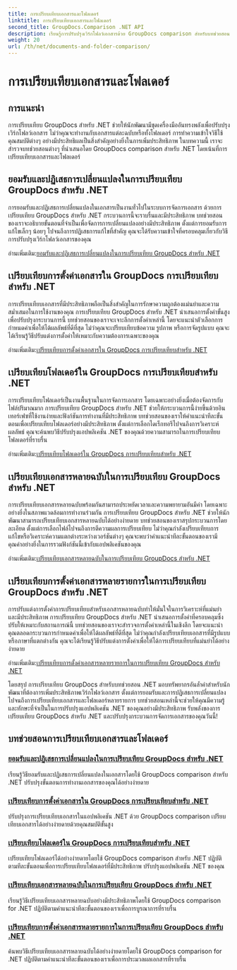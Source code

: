 ```yaml
---
title: การเปรียบเทียบเอกสารและโฟลเดอร์
linktitle: การเปรียบเทียบเอกสารและโฟลเดอร์
second_title: GroupDocs.Comparison .NET API
description: เรียนรู้การปรับปรุงเวิร์กโฟลว์เอกสารด้วย GroupDocs comparison สำหรับบทช่วยสอน .NET ยอมรับ ปฏิเสธการเปลี่ยนแปลง และเปรียบเทียบเอกสารและโฟลเดอร์ได้อย่างง่ายดาย
weight: 20
url: /th/net/documents-and-folder-comparison/
---
```


# การเปรียบเทียบเอกสารและโฟลเดอร์

## การแนะนำ

การเปรียบเทียบ GroupDocs สำหรับ .NET ช่วยให้นักพัฒนามีชุดเครื่องมืออันทรงพลังเพื่อปรับปรุงเวิร์กโฟลว์เอกสาร ไม่ว่าคุณจะทำงานกับเอกสารแต่ละฉบับหรือทั้งโฟลเดอร์ การทำความเข้าใจวิธีใช้คุณสมบัติต่างๆ อย่างมีประสิทธิผลเป็นสิ่งสำคัญอย่างยิ่งในการเพิ่มประสิทธิภาพ ในบทความนี้ เราจะสำรวจบทช่วยสอนต่างๆ ที่นำเสนอโดย GroupDocs comparison สำหรับ .NET โดยเน้นที่การเปรียบเทียบเอกสารและโฟลเดอร์

## ยอมรับและปฏิเสธการเปลี่ยนแปลงในการเปรียบเทียบ GroupDocs สำหรับ .NET

การยอมรับและปฏิเสธการเปลี่ยนแปลงในเอกสารเป็นงานทั่วไปในระบบการจัดการเอกสาร ด้วยการเปรียบเทียบ GroupDocs สำหรับ .NET กระบวนการนี้จะราบรื่นและมีประสิทธิภาพ บทช่วยสอนของเราจะอธิบายขั้นตอนที่จำเป็นเพื่อจัดการการเปลี่ยนแปลงอย่างมีประสิทธิภาพ ตั้งแต่การยอมรับการแก้ไขเล็กๆ น้อยๆ ไปจนถึงการปฏิเสธการแก้ไขที่สำคัญ คุณจะได้รับความเข้าใจที่ครอบคลุมเกี่ยวกับวิธีการปรับปรุงเวิร์กโฟลว์เอกสารของคุณ

 อ่านเพิ่มเติม:[ยอมรับและปฏิเสธการเปลี่ยนแปลงในการเปรียบเทียบ GroupDocs สำหรับ .NET](./accept-reject-changes-dotnet/)

## เปรียบเทียบการตั้งค่าเอกสารใน GroupDocs การเปรียบเทียบสำหรับ .NET

การเปรียบเทียบเอกสารที่มีประสิทธิภาพถือเป็นสิ่งสำคัญในการรักษาความถูกต้องแม่นยำและความสม่ำเสมอในการใช้งานของคุณ การเปรียบเทียบ GroupDocs สำหรับ .NET นำเสนอการตั้งค่าขั้นสูงเพื่อปรับปรุงกระบวนการนี้ บทช่วยสอนของเราจะเจาะลึกการตั้งค่าเหล่านี้ โดยจะแนะนำตัวเลือกการกำหนดค่าเพื่อให้ได้ผลลัพธ์ที่ดีที่สุด ไม่ว่าคุณจะเปรียบเทียบข้อความ รูปภาพ หรือการจัดรูปแบบ คุณจะได้เรียนรู้วิธีปรับแต่งการตั้งค่าให้เหมาะกับความต้องการเฉพาะของคุณ

 อ่านเพิ่มเติม:[เปรียบเทียบการตั้งค่าเอกสารใน GroupDocs การเปรียบเทียบสำหรับ .NET](./compare-documents-settings-dotnet/)

## เปรียบเทียบโฟลเดอร์ใน GroupDocs การเปรียบเทียบสำหรับ .NET

การเปรียบเทียบโฟลเดอร์เป็นงานพื้นฐานในการจัดการเอกสาร โดยเฉพาะอย่างยิ่งเมื่อต้องจัดการกับไฟล์ปริมาณมาก การเปรียบเทียบ GroupDocs สำหรับ .NET ช่วยให้กระบวนการนี้ง่ายขึ้นด้วยอินเทอร์เฟซที่ใช้งานง่ายและฟังก์ชันการทำงานที่มีประสิทธิภาพ บทช่วยสอนของเราให้คำแนะนำทีละขั้นตอนเพื่อเปรียบเทียบโฟลเดอร์อย่างมีประสิทธิภาพ ตั้งแต่การเลือกไดเร็กทอรีไปจนถึงการวิเคราะห์ผลลัพธ์ คุณจะค้นพบวิธีปรับปรุงแอปพลิเคชัน .NET ของคุณด้วยความสามารถในการเปรียบเทียบโฟลเดอร์ที่ราบรื่น

 อ่านเพิ่มเติม:[เปรียบเทียบโฟลเดอร์ใน GroupDocs การเปรียบเทียบสำหรับ .NET](./compare-folders-dotnet/)

## เปรียบเทียบเอกสารหลายฉบับในการเปรียบเทียบ GroupDocs สำหรับ .NET

การเปรียบเทียบเอกสารหลายฉบับพร้อมกันสามารถประหยัดเวลาและความพยายามอันมีค่า โดยเฉพาะอย่างยิ่งในสภาพแวดล้อมการทำงานร่วมกัน การเปรียบเทียบ GroupDocs สำหรับ .NET ช่วยให้นักพัฒนาสามารถเปรียบเทียบเอกสารหลายฉบับได้อย่างง่ายดาย บทช่วยสอนของเราสรุปกระบวนการโดยละเอียด ตั้งแต่การเลือกไฟล์ไปจนถึงการตีความผลการเปรียบเทียบ ไม่ว่าคุณกำลังเปรียบเทียบการแก้ไขหรือวิเคราะห์ความแตกต่างระหว่างเวอร์ชันต่างๆ คุณจะพบว่าคำแนะนำทีละขั้นตอนของเรามีคุณค่าอย่างยิ่งในการรวมฟังก์ชันนี้เข้ากับแอปพลิเคชันของคุณ

 อ่านเพิ่มเติม:[เปรียบเทียบเอกสารหลายฉบับในการเปรียบเทียบ GroupDocs สำหรับ .NET](./compare-multiple-documents-dotnet/)

## เปรียบเทียบการตั้งค่าเอกสารหลายรายการในการเปรียบเทียบ GroupDocs สำหรับ .NET

การปรับแต่งการตั้งค่าการเปรียบเทียบสำหรับเอกสารหลายฉบับทำให้มั่นใจในการวิเคราะห์ที่แม่นยำและมีประสิทธิภาพ การเปรียบเทียบ GroupDocs สำหรับ .NET นำเสนอการตั้งค่าที่ครอบคลุมซึ่งปรับให้เหมาะกับสถานการณ์นี้ บทช่วยสอนของเราจะสำรวจการตั้งค่าเหล่านี้ในเชิงลึก โดยจะแนะนำคุณตลอดกระบวนการกำหนดค่าเพื่อให้ได้ผลลัพธ์ที่ดีที่สุด ไม่ว่าคุณกำลังเปรียบเทียบเอกสารที่มีรูปแบบหรือภาษาที่แตกต่างกัน คุณจะได้เรียนรู้วิธีปรับแต่งการตั้งค่าเพื่อให้ได้การเปรียบเทียบที่แม่นยำได้อย่างง่ายดาย

 อ่านเพิ่มเติม:[เปรียบเทียบการตั้งค่าเอกสารหลายรายการในการเปรียบเทียบ GroupDocs สำหรับ .NET](./compare-multiple-documents-settings-dotnet/)

โดยสรุป การเปรียบเทียบ GroupDocs สำหรับบทช่วยสอน .NET มอบทรัพยากรอันล้ำค่าสำหรับนักพัฒนาที่ต้องการเพิ่มประสิทธิภาพเวิร์กโฟลว์เอกสาร ตั้งแต่การยอมรับและการปฏิเสธการเปลี่ยนแปลงไปจนถึงการเปรียบเทียบเอกสารและโฟลเดอร์หลายรายการ บทช่วยสอนเหล่านี้จะช่วยให้คุณมีความรู้และทักษะที่จำเป็นในการปรับปรุงแอปพลิเคชัน .NET ของคุณอย่างมีประสิทธิภาพ รับพลังของการเปรียบเทียบ GroupDocs สำหรับ .NET และปรับปรุงกระบวนการจัดการเอกสารของคุณวันนี้!
## บทช่วยสอนการเปรียบเทียบเอกสารและโฟลเดอร์
### [ยอมรับและปฏิเสธการเปลี่ยนแปลงในการเปรียบเทียบ GroupDocs สำหรับ .NET](./accept-reject-changes-dotnet/)
เรียนรู้วิธียอมรับและปฏิเสธการเปลี่ยนแปลงในเอกสารโดยใช้ GroupDocs comparison สำหรับ .NET ปรับปรุงขั้นตอนการทำงานเอกสารของคุณได้อย่างง่ายดาย
### [เปรียบเทียบการตั้งค่าเอกสารใน GroupDocs การเปรียบเทียบสำหรับ .NET](./compare-documents-settings-dotnet/)
ปรับปรุงการเปรียบเทียบเอกสารในแอปพลิเคชัน .NET ด้วย GroupDocs comparison เปรียบเทียบเอกสารได้อย่างง่ายดายด้วยคุณสมบัติขั้นสูง
### [เปรียบเทียบโฟลเดอร์ใน GroupDocs การเปรียบเทียบสำหรับ .NET](./compare-folders-dotnet/)
เปรียบเทียบโฟลเดอร์ได้อย่างง่ายดายโดยใช้ GroupDocs comparison สำหรับ .NET ปฏิบัติตามทีละขั้นตอนเพื่อการเปรียบเทียบโฟลเดอร์ที่มีประสิทธิภาพ ปรับปรุงแอปพลิเคชัน .NET ของคุณ
### [เปรียบเทียบเอกสารหลายฉบับในการเปรียบเทียบ GroupDocs สำหรับ .NET](./compare-multiple-documents-dotnet/)
เรียนรู้วิธีเปรียบเทียบเอกสารหลายฉบับอย่างมีประสิทธิภาพโดยใช้ GroupDocs comparison for .NET ปฏิบัติตามคำแนะนำทีละขั้นตอนของเราเพื่อการบูรณาการที่ราบรื่น
### [เปรียบเทียบการตั้งค่าเอกสารหลายรายการในการเปรียบเทียบ GroupDocs สำหรับ .NET](./compare-multiple-documents-settings-dotnet/)
ค้นพบวิธีเปรียบเทียบเอกสารหลายฉบับได้อย่างง่ายดายโดยใช้ GroupDocs comparison for .NET ปฏิบัติตามคำแนะนำทีละขั้นตอนของเราเพื่อการประมวลผลเอกสารที่ราบรื่น